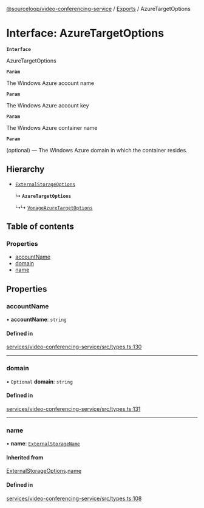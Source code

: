 [@sourceloop/video-conferencing-service](../README.md) / [Exports](../modules.md) / AzureTargetOptions

# Interface: AzureTargetOptions

**`Interface`**

AzureTargetOptions

**`Param`**

The Windows Azure account name

**`Param`**

The Windows Azure account key

**`Param`**

The Windows Azure container name

**`Param`**

(optional) — The Windows Azure domain in which the container resides.

## Hierarchy

- [`ExternalStorageOptions`](ExternalStorageOptions.md)

  ↳ **`AzureTargetOptions`**

  ↳↳ [`VonageAzureTargetOptions`](VonageAzureTargetOptions.md)

## Table of contents

### Properties

- [accountName](AzureTargetOptions.md#accountname)
- [domain](AzureTargetOptions.md#domain)
- [name](AzureTargetOptions.md#name)

## Properties

### accountName

• **accountName**: `string`

#### Defined in

[services/video-conferencing-service/src/types.ts:130](https://github.com/sourcefuse/loopback4-microservice-catalog/blob/6c16af104/services/video-conferencing-service/src/types.ts#L130)

___

### domain

• `Optional` **domain**: `string`

#### Defined in

[services/video-conferencing-service/src/types.ts:131](https://github.com/sourcefuse/loopback4-microservice-catalog/blob/6c16af104/services/video-conferencing-service/src/types.ts#L131)

___

### name

• **name**: [`ExternalStorageName`](../enums/ExternalStorageName.md)

#### Inherited from

[ExternalStorageOptions](ExternalStorageOptions.md).[name](ExternalStorageOptions.md#name)

#### Defined in

[services/video-conferencing-service/src/types.ts:108](https://github.com/sourcefuse/loopback4-microservice-catalog/blob/6c16af104/services/video-conferencing-service/src/types.ts#L108)
